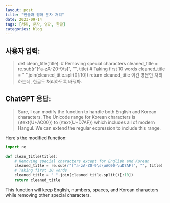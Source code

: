 ```yaml
---
layout: post
title: "한글과 영어 문자 처리"
date: 2023-09-14
tags: [처리, 문자, 영어, 한글]
categories: blog
---
```


## 사용자 입력:
> def clean_title(title):
    # Removing special characters
    cleaned_title = re.sub(r"[^a-zA-Z0-9\s]", "", title)
    # Taking first 10 words
    cleaned_title = " ".join(cleaned_title.split()[:10])
    return cleaned_title   이건 영문만 처리하는데, 한글도 처리하도록 바꿔봐.

## ChatGPT 응답:
> Sure, I can modify the function to handle both English and Korean characters. The Unicode range for Korean characters is \(\text{U+AC00}\) to \(\text{U+D7AF}\) which includes all of modern Hangul. We can extend the regular expression to include this range. 

Here's the modified function:

```python
import re

def clean_title(title):
    # Removing special characters except for English and Korean
    cleaned_title = re.sub(r"[^a-zA-Z0-9\s\uAC00-\uD7AF]", "", title)
    # Taking first 10 words
    cleaned_title = " ".join(cleaned_title.split()[:10])
    return cleaned_title
```

This function will keep English, numbers, spaces, and Korean characters while removing other special characters.

